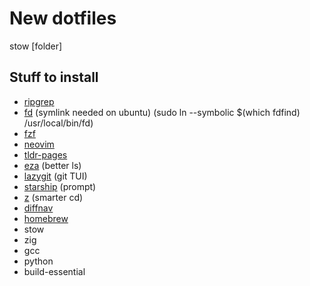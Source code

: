 # New dotfiles

stow [folder] 

## Stuff to install
* [ripgrep](https://github.com/BurntSushi/ripgrep)
* [fd](https://github.com/sharkdp/fd) (symlink needed on ubuntu) (sudo ln --symbolic $(which fdfind) /usr/local/bin/fd)
* [fzf](https://github.com/junegunn/fzf) 
* [neovim](https://github.com/neovim/neovim) 
* [tldr-pages](https://github.com/tldr-pages/tldr) 
* [eza](https://github.com/eza-community/eza) (better ls)
* [lazygit](https://github.com/jesseduffield/lazygit) (git TUI)
* [starship](https://github.com/starship/starship) (prompt)
* [z](https://github.com/ajeetdsouza/zoxide) (smarter cd)
* [diffnav](https://github.com/dlvhdr/diffnav)
* [homebrew](https://brew.sh/)
* stow
* zig
* gcc
* python
* build-essential
